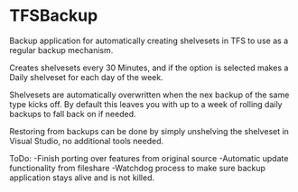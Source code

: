 # TFSBackup
Backup application for automatically creating shelvesets in TFS to use as a regular backup mechanism.


Creates shelvesets every 30 Minutes, and if the option is selected makes a Daily shelveset for each day of the week.

Shelvesets are automatically overwritten when the nex backup of the same type kicks off.
By default this leaves you with up to a week of rolling daily backups to fall back on if needed.

Restoring from backups can be done by simply unshelving the shelveset in Visual Studio, no additional tools needed.


ToDo:
  -Finish porting over features from original source
    -Automatic update functionality from fileshare
    -Watchdog process to make sure backup application stays alive and is not killed.
